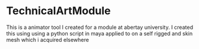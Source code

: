 # TechnicalArtModule
This is a animator tool I created for a module at abertay university. I created this using using a python script in maya applied to on a self rigged and skin mesh which i acquired elsewhere
